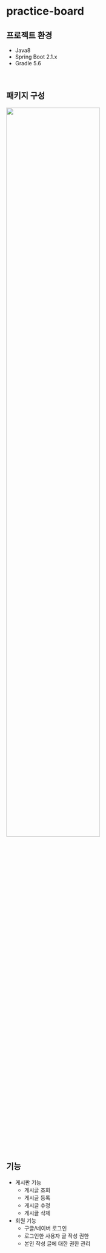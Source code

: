 # practice-board

## 프로젝트 환경

- Java8
- Spring Boot 2.1.x
- Gradle 5.6

<br />

## 패키지 구성

<img src="https://user-images.githubusercontent.com/31037742/87685638-98d48680-c7be-11ea-807a-cb46f5b7a346.png" width="70%" height="70%">

<br />

## 기능

- 게시판 기능
  - 게시글 조회
  - 게시글 등록
  - 게시글 수정
  - 게시글 삭제
- 회원 기능
  - 구글/네이버 로그인
  - 로그인한 사용자 글 작성 권한
  - 본인 작성 글에 대한 권한 관리